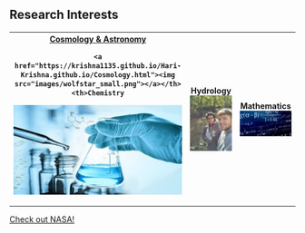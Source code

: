 ## Research Interests

<table style="width:100%">
  <tr>
    <th><a href="https://krishna1135.github.io/Hari-Krishna.github.io/Cosmology.html">Cosmology & Astronomy</a>
      
    <a href="https://krishna1135.github.io/Hari-Krishna.github.io/Cosmology.html"><img src="images/wolfstar_small.png"></a></th>
    <th>Chemistry
<img src="images/Chem_small.jpg"> </th>
    <th>Hydrology
<img src="images/hydrology_small.jpg"> </th>
    <th>Mathematics
<img src="images/Math_small.jpg"> </th>
  </tr>
</table>

  
<a href="http://nasa.gov">Check out NASA!</a></th>


